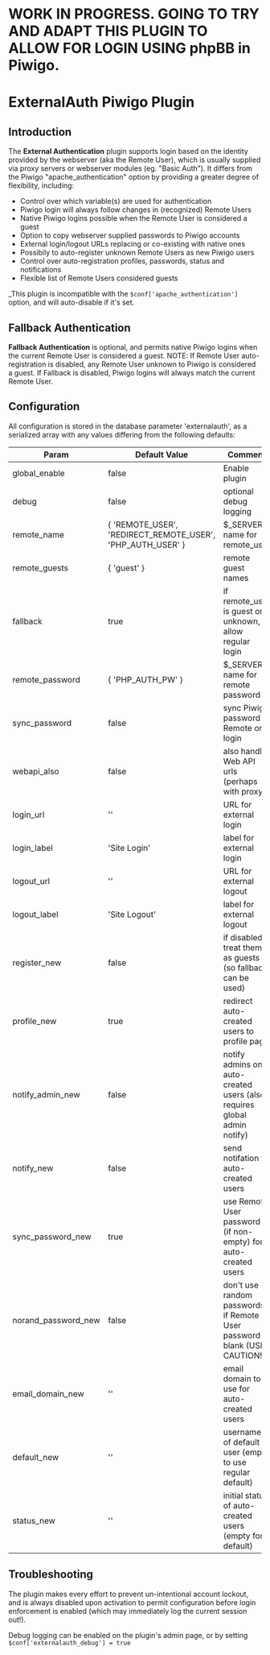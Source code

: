 # WORK IN PROGRESS. GOING TO TRY AND ADAPT THIS PLUGIN TO ALLOW FOR LOGIN USING phpBB in Piwigo.

# ExternalAuth Piwigo Plugin

## Introduction

The **External Authentication** plugin supports login based on the
identity provided by the webserver (aka the Remote User), which is
usually supplied via proxy servers or webserver modules (eg. "Basic
Auth").  It differs from the Piwigo "apache_authentication" option by
providing a greater degree of flexibility, including:

 - Control over which variable(s) are used for authentication
 - Piwigo login will always follow changes in (recognized) Remote Users
 - Native Piwigo logins possible when the Remote User is considered a guest
 - Option to copy webserver supplied passwords to Piwigo accounts
 - External login/logout URLs replacing or co-existing with native ones
 - Possibily to auto-register unknown Remote Users as new Piwigo users
 - Control over auto-registration profiles, passwords, status and notifications
 - Flexible list of Remote Users considered guests

_This plugin is incompatible with the `$conf['apache_authentication']`
option, and will auto-disable if it's set.

## Fallback Authentication

**Fallback Authentication** is optional, and permits native Piwigo
logins when the current Remote User is considered a guest.  NOTE: If
Remote User auto-registration is disabled, any Remote User unknown to
Piwigo is considered a guest.  If Fallback is disabled, Piwigo logins
will always match the current Remote User.

## Configuration

All configuration is stored in the database parameter 'externalauth',
as a serialized array with any values differing from the following
defaults:


Param           | Default Value  | Comment
--------------- | -------------  | -------------
global_enable   | false          | Enable plugin
debug           | false          | optional debug logging
remote_name     | { 'REMOTE_USER', 'REDIRECT_REMOTE_USER', 'PHP_AUTH_USER' } | $_SERVER name for remote_user
remote_guests   | { 'guest' }    | remote guest names
fallback        | true           | if remote_user is guest or unknown, allow regular login
remote_password | { 'PHP_AUTH_PW' } | $_SERVER name for remote password
sync_password   | false          | sync Piwigo password to Remote on login
webapi_also     | false          | also handle Web API urls (perhaps with proxy)
login_url       | ''             | URL for external login
login_label     | 'Site Login'   | label for external login
logout_url      | ''             | URL for external logout
logout_label    | 'Site Logout'  | label for external logout
register_new    | false          | if disabled, treat them as guests (so fallback can be used)
profile_new     | true           | redirect auto-created users to profile page
notify_admin_new | false         | notify admins on auto-created users (also requires global admin notify)
notify_new      | false          | send notifation to auto-created users
sync_password_new | true         | use Remote User password (if non-empty) for auto-created users
norand_password_new | false      | don't use random passwords if Remote User password blank (USE CAUTION!)
email_domain_new | ''            | email domain to use for auto-created users
default_new     | ''             | username of default user (empty to use regular default)
status_new      | ''             | initial status of auto-created users (empty for default)

## Troubleshooting

The plugin makes every effort to prevent un-intentional account
lockout, and is always disabled upon activation to permit
configuration before login enforcement is enabled (which may
immediately log the current session out!).

Debug logging can be enabled on the plugin's admin page, or by
setting `$conf['externalauth_debug'] = true`
